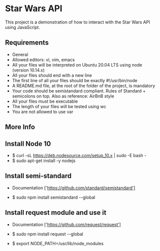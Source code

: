 # Star Wars API

This project is a demonstration of how to interact with the Star Wars API using JavaScript.

## Requirements
- General
- Allowed editors: vi, vim, emacs
- All your files will be interpreted on Ubuntu 20.04 LTS using node (version 10.14.x)
- All your files should end with a new line
- The first line of all your files should be exactly #!/usr/bin/node
- A README.md file, at the root of the folder of the project, is mandatory
- Your code should be semistandard compliant. Rules of Standard + semicolons on top. Also as reference: AirBnB style
- All your files must be executable
- The length of your files will be tested using wc
- You are not allowed to use var


## More Info
## Install Node 10
- $ curl -sL https://deb.nodesource.com/setup_10.x | sudo -E bash -
- $ sudo apt-get install -y nodejs


## Install semi-standard
- Documentation ['https://github.com/standard/semistandard']

- $ sudo npm install semistandard --global



## Install request module and use it
- Documentation ['https://github.com/request/request']

- $ sudo npm install request --global
- $ export NODE_PATH=/usr/lib/node_modules

